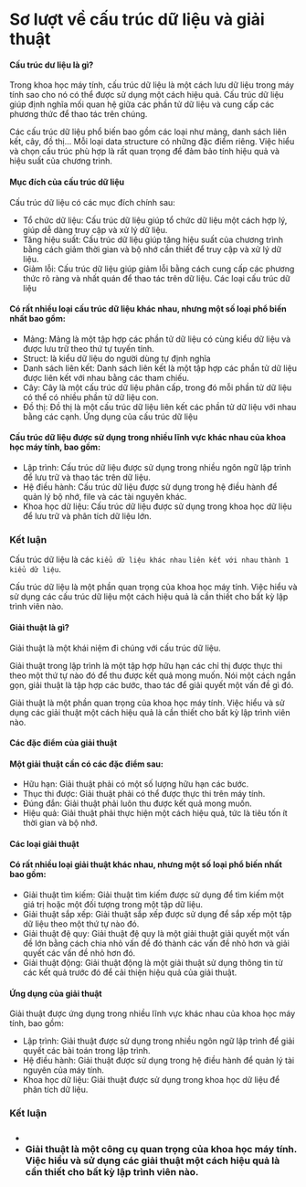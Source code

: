 # Sơ lượt về cấu trúc dữ liệu và giải thuật


<h4>
    Cấu trúc dư liệu là gì?
</h4>


Trong khoa học máy tính, cấu trúc dữ liệu là một cách lưu dữ liệu trong máy tính sao cho nó có thể được sử dụng một cách hiệu quả. Cấu trúc dữ liệu giúp định nghĩa mối quan hệ giữa các phần tử dữ liệu và cung cấp các phương thức để thao tác trên chúng.

Các cấu trúc dữ liệu phổ biến bao gồm các loại như mảng, danh sách liên kết, cây, đồ thị… Mỗi loại data structure có những đặc điểm riêng. Việc hiểu và chọn cấu trúc phù hợp là rất quan trọng để đảm bảo tính hiệu quả và hiệu suất của chương trình.

<h4>Mục đích của cấu trúc dữ liệu</h4>

Cấu trúc dữ liệu có các mục đích chính sau:

- Tổ chức dữ liệu: Cấu trúc dữ liệu giúp tổ chức dữ liệu một cách hợp lý, giúp dễ dàng truy cập và xử lý dữ liệu.
- Tăng hiệu suất: Cấu trúc dữ liệu giúp tăng hiệu suất của chương trình bằng cách giảm thời gian và bộ nhớ cần thiết để truy cập và xử lý dữ liệu.
- Giảm lỗi: Cấu trúc dữ liệu giúp giảm lỗi bằng cách cung cấp các phương thức rõ ràng và nhất quán để thao tác trên dữ liệu.
Các loại cấu trúc dữ liệu

<h4>Có rất nhiều loại cấu trúc dữ liệu khác nhau, nhưng một số loại phổ biến nhất bao gồm:</h4>

- Mảng: Mảng là một tập hợp các phần tử dữ liệu có cùng kiểu dữ liệu và được lưu trữ theo thứ tự tuyến tính.
- Struct: là kiểu dữ liệu do người dùng tự định nghĩa
- Danh sách liên kết: Danh sách liên kết là một tập hợp các phần tử dữ liệu được liên kết với nhau bằng các tham chiếu.
- Cây: Cây là một cấu trúc dữ liệu phân cấp, trong đó mỗi phần tử dữ liệu có thể có nhiều phần tử dữ liệu con.
- Đồ thị: Đồ thị là một cấu trúc dữ liệu liên kết các phần tử dữ liệu với nhau bằng các cạnh.
Ứng dụng của cấu trúc dữ liệu

<h4>Cấu trúc dữ liệu được sử dụng trong nhiều lĩnh vực khác nhau của khoa học máy tính, bao gồm:</h4>

- Lập trình: Cấu trúc dữ liệu được sử dụng trong nhiều ngôn ngữ lập trình để lưu trữ và thao tác trên dữ liệu.
- Hệ điều hành: Cấu trúc dữ liệu được sử dụng trong hệ điều hành để quản lý bộ nhớ, file và các tài nguyên khác.
- Khoa học dữ liệu: Cấu trúc dữ liệu được sử dụng trong khoa học dữ liệu để lưu trữ và phân tích dữ liệu lớn.

<h3>Kết luận</h3>

Cấu trúc dữ liệu là các `kiểu dữ liệu khác nhau` `liên kết với nhau` `thành 1 kiểu dữ liệu`.

Cấu trúc dữ liệu là một phần quan trọng của khoa học máy tính. Việc hiểu và sử dụng các cấu trúc dữ liệu một cách hiệu quả là cần thiết cho bất kỳ lập trình viên nào.


<h4>Giải thuật là gì?</h4>

Giải thuật là một khái niệm đi chúng với cấu trúc dữ liệu.

Giải thuật trong lập trình là một tập hợp hữu hạn các chỉ thị được thực thi theo một thứ tự nào đó để thu được kết quả mong muốn. Nói một cách ngắn gọn, giải thuật là tập hợp các bước, thao tác để giải quyết một vấn đề gì đó.

Giải thuật là một phần quan trọng của khoa học máy tính. Việc hiểu và sử dụng các giải thuật một cách hiệu quả là cần thiết cho bất kỳ lập trình viên nào.

<h4>Các đặc điểm của giải thuật</h4>

<h4>Một giải thuật cần có các đặc điểm sau:</h4>

- Hữu hạn: Giải thuật phải có một số lượng hữu hạn các bước.
- Thục thi được: Giải thuật phải có thể được thực thi trên máy tính.
- Đúng đắn: Giải thuật phải luôn thu được kết quả mong muốn.
- Hiệu quả: Giải thuật phải thực hiện một cách hiệu quả, tức là tiêu tốn ít thời gian và bộ nhớ.

<h4>Các loại giải thuật</h4>

<h4>Có rất nhiều loại giải thuật khác nhau, nhưng một số loại phổ biến nhất bao gồm:</h4>

- Giải thuật tìm kiếm: Giải thuật tìm kiếm được sử dụng để tìm kiếm một giá trị hoặc một đối tượng trong một tập dữ liệu.
- Giải thuật sắp xếp: Giải thuật sắp xếp được sử dụng để sắp xếp một tập dữ liệu theo một thứ tự nào đó.
- Giải thuật đệ quy: Giải thuật đệ quy là một giải thuật giải quyết một vấn đề lớn bằng cách chia nhỏ vấn đề đó thành các vấn đề nhỏ hơn và giải quyết các vấn đề nhỏ hơn đó.
- Giải thuật động: Giải thuật động là một giải thuật sử dụng thông tin từ các kết quả trước đó để cải thiện hiệu quả của giải thuật.

<h4>Ứng dụng của giải thuật</h4>

Giải thuật được ứng dụng trong nhiều lĩnh vực khác nhau của khoa học máy tính, bao gồm:

- Lập trình: Giải thuật được sử dụng trong nhiều ngôn ngữ lập trình để giải quyết các bài toán trong lập trình.
- Hệ điều hành: Giải thuật được sử dụng trong hệ điều hành để quản lý tài nguyên của máy tính.
- Khoa học dữ liệu: Giải thuật được sử dụng trong khoa học dữ liệu để phân tích dữ liệu.

<h3> Kết luận<h3>

- 
- Giải thuật là một công cụ quan trọng của khoa học máy tính. Việc hiểu và sử dụng các giải thuật một cách hiệu quả là cần thiết cho bất kỳ lập trình viên nào.


